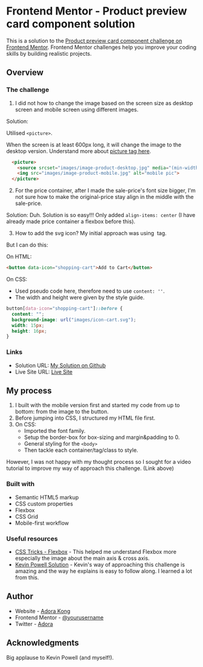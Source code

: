 # Frontend Mentor - Product preview card component solution

This is a solution to the [Product preview card component challenge on Frontend Mentor](https://www.frontendmentor.io/challenges/product-preview-card-component-GO7UmttRfa). Frontend Mentor challenges help you improve your coding skills by building realistic projects. 

## Overview

### The challenge
1. I did not how to change the image based on the screen size as desktop screen and mobile screen using different images.

  Solution: 

  Utilised ```<picture>```.

  When the screen is at least 600px long, it will change the image to the desktop version.
  Understand more about [picture tag here](https://www.youtube.com/watch?v=Rik3gHT24AM&t=0s).
  ```html
    <picture>
      <source srcset="images/image-product-desktop.jpg" media="(min-width: 600px)">
      <img src="images/image-product-mobile.jpg" alt="mobile pic">
    </picture>
  ```


2. For the price container, after I made the sale-price's font size bigger, I'm not sure how to make the original-price stay align in the middle with the sale-price.

  Solution: Duh. Solution is so easy!!! Only added ```align-items: center``` (I have already made price container a flexbox before this).

3. How to add the svg icon? My initial approach was using <img> tag.

  But I can do this:

  On HTML:
  ```html
  <button data-icon="shopping-cart">Add to Cart</button>
  ```

  On CSS:

  - Used pseudo code here, therefore need to use ```content: ''```.
  - The width and height were given by the style guide.
  ```css
  button[data-icon="shopping-cart"]::before {
    content: "";
    background-image: url("images/icon-cart.svg");
    width: 15px;
    height: 16px;
  }
  ```

### Links

- Solution URL: [My Solution on Github](https://github.com/AdoraWyne/fM-product-card-component)
- Live Site URL: [Live Site](https://adorawyne.github.io/fM-product-card-component/)

## My process
1. I built with the mobile version first and started my code from up to bottom: from the image to the button.
2. Before jumping into CSS, I structured my HTML file first.
3. On CSS:
    - Imported the font family.
    - Setup the border-box for box-sizing and margin&padding to 0.
    - General styling for the ```<body>```
    - Then tackle each container/tag/class to style.

However, I was not happy with my thought process so I sought for a video tutorial to improve my way of approach this challenge. (Link above)

### Built with

- Semantic HTML5 markup
- CSS custom properties
- Flexbox
- CSS Grid
- Mobile-first workflow

### Useful resources

- [CSS Tricks - Flexbox](https://css-tricks.com/snippets/css/a-guide-to-flexbox/) - This helped me understand Flexbox more especially the image about the main axis & cross axis.
- [Kevin Powell Solution](https://www.youtube.com/watch?v=B2WL6KkqhLQ) - Kevin's way of approaching this challenge is amazing and the way he explains is easy to follow along. I learned a lot from this.

## Author

- Website - [Adora Kong](https://adora-chin-ying.vercel.app/)
- Frontend Mentor - [@yourusername](https://www.frontendmentor.io/profile/yourusername)
- Twitter - [Adora](https://twitter.com/adoraflowerbeee)

## Acknowledgments

Big applause to Kevin Powell (and myself!).

